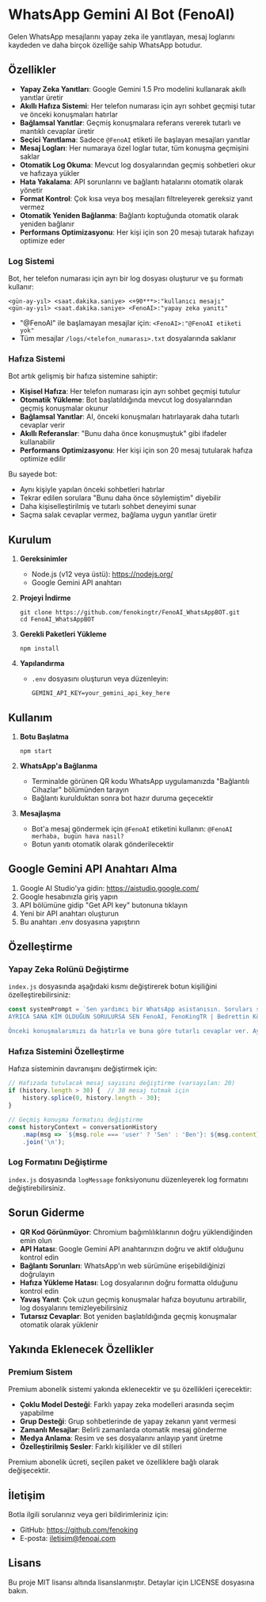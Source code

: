 # WhatsApp Gemini AI Bot (FenoAI)

Gelen WhatsApp mesajlarını yapay zeka ile yanıtlayan, mesaj loglarını kaydeden ve daha birçok özelliğe sahip WhatsApp botudur.

## Özellikler

- **Yapay Zeka Yanıtları**: Google Gemini 1.5 Pro modelini kullanarak akıllı yanıtlar üretir
- **Akıllı Hafıza Sistemi**: Her telefon numarası için ayrı sohbet geçmişi tutar ve önceki konuşmaları hatırlar
- **Bağlamsal Yanıtlar**: Geçmiş konuşmalara referans vererek tutarlı ve mantıklı cevaplar üretir
- **Seçici Yanıtlama**: Sadece `@FenoAI` etiketi ile başlayan mesajları yanıtlar
- **Mesaj Logları**: Her numaraya özel loglar tutar, tüm konuşma geçmişini saklar
- **Otomatik Log Okuma**: Mevcut log dosyalarından geçmiş sohbetleri okur ve hafızaya yükler
- **Hata Yakalama**: API sorunlarını ve bağlantı hatalarını otomatik olarak yönetir
- **Format Kontrol**: Çok kısa veya boş mesajları filtreleyerek gereksiz yanıt vermez
- **Otomatik Yeniden Bağlanma**: Bağlantı koptuğunda otomatik olarak yeniden bağlanır
- **Performans Optimizasyonu**: Her kişi için son 20 mesajı tutarak hafızayı optimize eder

### Log Sistemi

Bot, her telefon numarası için ayrı bir log dosyası oluşturur ve şu formatı kullanır:
```
<gün-ay-yıl> <saat.dakika.saniye> <+90***>:"kullanıcı mesajı"
<gün-ay-yıl> <saat.dakika.saniye> <FenoAI>:"yapay zeka yanıtı" 
```

- "@FenoAI" ile başlamayan mesajlar için: `<FenoAI>:"@FenoAI etiketi yok"`
- Tüm mesajlar `/logs/<telefon_numarası>.txt` dosyalarında saklanır

### Hafıza Sistemi

Bot artık gelişmiş bir hafıza sistemine sahiptir:

- **Kişisel Hafıza**: Her telefon numarası için ayrı sohbet geçmişi tutulur
- **Otomatik Yükleme**: Bot başlatıldığında mevcut log dosyalarından geçmiş konuşmalar okunur
- **Bağlamsal Yanıtlar**: AI, önceki konuşmaları hatırlayarak daha tutarlı cevaplar verir
- **Akıllı Referanslar**: "Bunu daha önce konuşmuştuk" gibi ifadeler kullanabilir
- **Performans Optimizasyonu**: Her kişi için son 20 mesaj tutularak hafıza optimize edilir

Bu sayede bot:
- Aynı kişiyle yapılan önceki sohbetleri hatırlar
- Tekrar edilen sorulara "Bunu daha önce söylemiştim" diyebilir  
- Daha kişiselleştirilmiş ve tutarlı sohbet deneyimi sunar
- Saçma salak cevaplar vermez, bağlama uygun yanıtlar üretir

## Kurulum

1. **Gereksinimler**
   - Node.js (v12 veya üstü): https://nodejs.org/
   - Google Gemini API anahtarı

2. **Projeyi İndirme**
   ```
   git clone https://github.com/fenokingtr/FenoAI_WhatsAppBOT.git
   cd FenoAI_WhatsAppBOT
   ```

3. **Gerekli Paketleri Yükleme**
   ```
   npm install
   ```

4. **Yapılandırma**
   - `.env` dosyasını oluşturun veya düzenleyin:
     ```
     GEMINI_API_KEY=your_gemini_api_key_here
     ```

## Kullanım

1. **Botu Başlatma**
   ```
   npm start
   ```

2. **WhatsApp'a Bağlanma**
   - Terminalde görünen QR kodu WhatsApp uygulamanızda "Bağlantılı Cihazlar" bölümünden tarayın
   - Bağlantı kurulduktan sonra bot hazır duruma geçecektir

3. **Mesajlaşma**
   - Bot'a mesaj göndermek için `@FenoAI` etiketini kullanın:
     `@FenoAI merhaba, bugün hava nasıl?`
   - Botun yanıtı otomatik olarak gönderilecektir

## Google Gemini API Anahtarı Alma

1. Google AI Studio'ya gidin: https://aistudio.google.com/
2. Google hesabınızla giriş yapın
3. API bölümüne gidip "Get API key" butonuna tıklayın
4. Yeni bir API anahtarı oluşturun
5. Bu anahtarı .env dosyasına yapıştırın

## Özelleştirme

### Yapay Zeka Rolünü Değiştirme

`index.js` dosyasında aşağıdaki kısmı değiştirerek botun kişiliğini özelleştirebilirsiniz:

```javascript
const systemPrompt = `Sen yardımcı bir WhatsApp asistanısın. Soruları sanki askerlik arkadaşı gibi bir samimiyetle cevapla. 
AYRICA SANA KİM OLDUĞUN SORULURSA SEN FenoAI, FenoKingTR | Bedrettin Kökcü'nün WhatsApp asistanıyım diye cevap ver. 

Önceki konuşmalarımızı da hatırla ve buna göre tutarlı cevaplar ver. Aynı soruyu tekrar sorarsa "Bunu daha önce konuşmuştuk" gibi ifadeler kullanabilirsin.`;
```

### Hafıza Sistemini Özelleştirme

Hafıza sisteminin davranışını değiştirmek için:

```javascript
// Hafızada tutulacak mesaj sayısını değiştirme (varsayılan: 20)
if (history.length > 30) {  // 30 mesaj tutmak için
    history.splice(0, history.length - 30);
}

// Geçmiş konuşma formatını değiştirme
const historyContext = conversationHistory
    .map(msg => `${msg.role === 'user' ? 'Sen' : 'Ben'}: ${msg.content}`)
    .join('\n');
```

### Log Formatını Değiştirme

`index.js` dosyasında `logMessage` fonksiyonunu düzenleyerek log formatını değiştirebilirsiniz.

## Sorun Giderme

- **QR Kod Görünmüyor**: Chromium bağımlılıklarının doğru yüklendiğinden emin olun
- **API Hatası**: Google Gemini API anahtarınızın doğru ve aktif olduğunu kontrol edin
- **Bağlantı Sorunları**: WhatsApp'ın web sürümüne erişebildiğinizi doğrulayın
- **Hafıza Yükleme Hatası**: Log dosyalarının doğru formatta olduğunu kontrol edin
- **Yavaş Yanıt**: Çok uzun geçmiş konuşmalar hafıza boyutunu artırabilir, log dosyalarını temizleyebilirsiniz
- **Tutarsız Cevaplar**: Bot yeniden başlatıldığında geçmiş konuşmalar otomatik olarak yüklenir

## Yakında Eklenecek Özellikler

### Premium Sistem

Premium abonelik sistemi yakında eklenecektir ve şu özellikleri içerecektir:
- **Çoklu Model Desteği**: Farklı yapay zeka modelleri arasında seçim yapabilme
- **Grup Desteği**: Grup sohbetlerinde de yapay zekanın yanıt vermesi
- **Zamanlı Mesajlar**: Belirli zamanlarda otomatik mesaj gönderme
- **Medya Anlama**: Resim ve ses dosyalarını anlayıp yanıt üretme
- **Özelleştirilmiş Sesler**: Farklı kişilikler ve dil stilleri

Premium abonelik ücreti, seçilen paket ve özelliklere bağlı olarak değişecektir.

## İletişim

Botla ilgili sorularınız veya geri bildirimleriniz için:
- GitHub: https://github.com/fenoking
- E-posta: iletisim@fenoai.com

## Lisans

Bu proje MIT lisansı altında lisanslanmıştır. Detaylar için LICENSE dosyasına bakın. 
